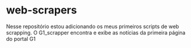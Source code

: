 # web-scrapers
Nesse repositório estou adicionando os meus primeiros scripts de web scrapping.
O G1_scrapper encontra e exibe as notícias da primeira página do portal G1
